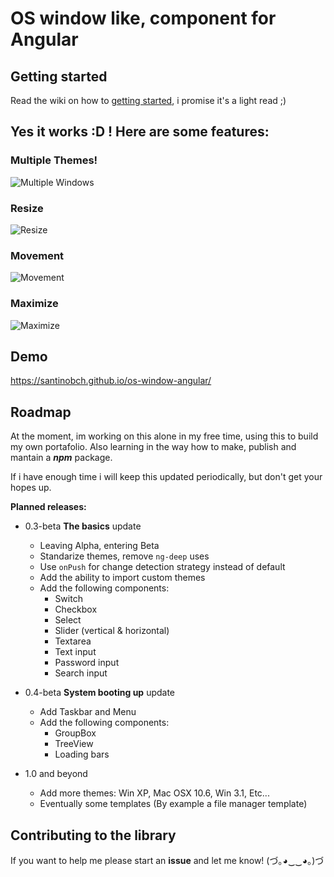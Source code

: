 # OS window like, component for Angular

## Getting started

Read the wiki on how to [getting started](https://github.com/santinobch/os-window-angular/wiki/1.--Getting-Started), i promise it's a light read ;)

## Yes it works :D ! Here are some features:

### Multiple Themes!

![Multiple Windows](https://i.imgur.com/c9pwlUR.gif)

### Resize

![Resize](https://i.imgur.com/3xcHM7j.gif)

### Movement

![Movement](https://imgur.com/RdTHuSl.gif)

### Maximize

![Maximize](https://i.imgur.com/gFmpKBB.gif)

## Demo

https://santinobch.github.io/os-window-angular/

## Roadmap

At the moment, im working on this alone in my free time, using this to build my own portafolio. Also learning in the way how to make, publish and mantain a **_npm_** package.

If i have enough time i will keep this updated periodically, but don't get your hopes up.

**Planned releases:**

- 0.3-beta **The basics** update

  - Leaving Alpha, entering Beta
  - Standarize themes, remove `ng-deep` uses
  - Use `onPush` for change detection strategy instead of default
  - Add the ability to import custom themes
  - Add the following components:
    - Switch
    - Checkbox
    - Select
    - Slider (vertical & horizontal)
    - Textarea
    - Text input
    - Password input
    - Search input

- 0.4-beta **System booting up** update

  - Add Taskbar and Menu
  - Add the following components:
    - GroupBox
    - TreeView
    - Loading bars

- 1.0 and beyond
  - Add more themes: Win XP, Mac OSX 10.6, Win 3.1, Etc...
  - Eventually some templates (By example a file manager template)

## Contributing to the library

If you want to help me please start an **issue** and let me know! (づ｡◕‿‿◕｡)づ
